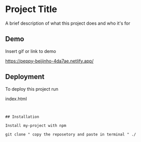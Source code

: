 
# Project Title

A brief description of what this project does and who it's for


## Demo

Insert gif or link to demo

https://peppy-beijinho-4da7ae.netlify.app/
## Deployment

To deploy this project run

index.html
```


## Installation

Install my-project with npm

git clone " copy the reposetory and paste in terminal " ./ 

```
    